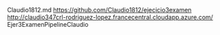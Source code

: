 Claudio1812.md
https://github.com/Claudio1812/ejecicio3examen
http://claudio347crl-rodriguez-lopez.francecentral.cloudapp.azure.com/
Ejer3ExamenPipelineClaudio

